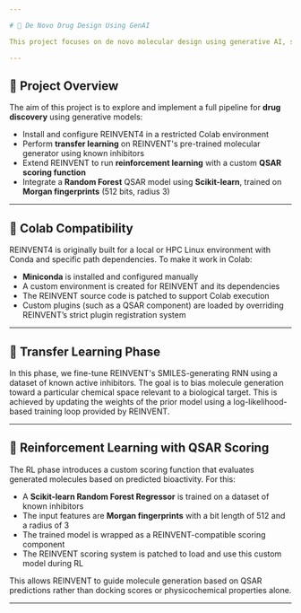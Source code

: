 ```yaml
---

# 🧬 De Novo Drug Design Using GenAI

This project focuses on de novo molecular design using generative AI, specifically by adapting the **REINVENT4** platform to run within **Google Colab**. Since REINVENT4 is not natively supported in Colab, several adjustments were made to get it working smoothly, including the use of **Miniconda** and modification of REINVENT’s plugin system.

---
```


## 🚀 Project Overview

The aim of this project is to explore and implement a full pipeline for **drug discovery** using generative models:

* Install and configure REINVENT4 in a restricted Colab environment
* Perform **transfer learning** on REINVENT's pre-trained molecular generator using known inhibitors
* Extend REINVENT to run **reinforcement learning** with a custom **QSAR scoring function**
* Integrate a **Random Forest** QSAR model using **Scikit-learn**, trained on **Morgan fingerprints** (512 bits, radius 3)

---

## 🔧 Colab Compatibility

REINVENT4 is originally built for a local or HPC Linux environment with Conda and specific path dependencies. To make it work in Colab:

* **Miniconda** is installed and configured manually
* A custom environment is created for REINVENT and its dependencies
* The REINVENT source code is patched to support Colab execution
* Custom plugins (such as a QSAR component) are loaded by overriding REINVENT’s strict plugin registration system

---

## 🧠 Transfer Learning Phase

In this phase, we fine-tune REINVENT's SMILES-generating RNN using a dataset of known active inhibitors. The goal is to bias molecule generation toward a particular chemical space relevant to a biological target. This is achieved by updating the weights of the prior model using a log-likelihood-based training loop provided by REINVENT.

---

## 🧪 Reinforcement Learning with QSAR Scoring

The RL phase introduces a custom scoring function that evaluates generated molecules based on predicted bioactivity. For this:

* A **Scikit-learn Random Forest Regressor** is trained on a dataset of known inhibitors
* The input features are **Morgan fingerprints** with a bit length of 512 and a radius of 3
* The trained model is wrapped as a REINVENT-compatible scoring component
* The REINVENT scoring system is patched to load and use this custom model during RL

This allows REINVENT to guide molecule generation based on QSAR predictions rather than docking scores or physicochemical properties alone.

---


